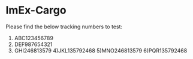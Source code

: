 # ImEx-Cargo
Please find the below tracking numbers to test:

1) ABC123456789
2) DEF987654321
3) GHI246813579
4)JKL135792468
5)MNO246813579
6)PQR135792468
